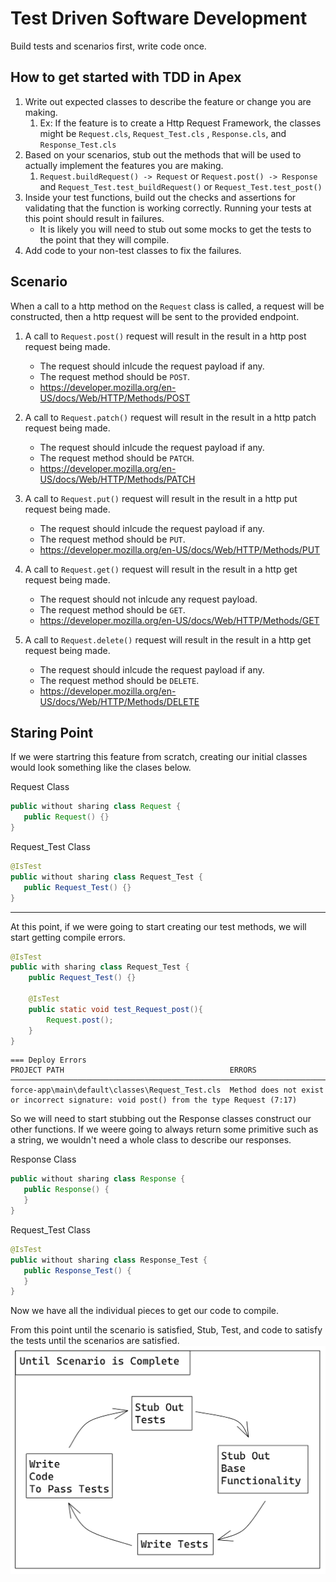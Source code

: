 # Test Driven Software Development

Build tests and scenarios first, write code once. 

## How to get started with TDD in Apex

1. Write out expected classes to describe the feature or change you are making.
   1. Ex: If the feature is to create a Http Request Framework, the classes might be `Request.cls`, `Request_Test.cls` , `Response.cls`, and  `Response_Test.cls` 
2. Based on your scenarios, stub out the methods that will be used to actually implement the features you are making. 
   1.  `Request.buildRequest() -> Request` or `Request.post() -> Response` and `Request_Test.test_buildRequest()` or `Request_Test.test_post()`
3. Inside your test functions, build out the checks and assertions for validating that the function is working correctly. Running your tests at this point should result in failures.
   - It is likely you will need to stub out some mocks to get the tests to the point that they will compile. 
4. Add code to your non-test classes to fix the failures. 

## Scenario

When a call to a http method on the `Request` class is called, a request will be constructed, then a http request will be sent to the provided endpoint. 
1. A call to `Request.post()` request will result in the result in a http post request being made.
   - The request should inlcude the request payload if any.
   - The request method should be `POST`.
   - https://developer.mozilla.org/en-US/docs/Web/HTTP/Methods/POST
  
2. A call to `Request.patch()` request will result in the result in a http patch request being made.
   - The request should inlcude the request payload if any.
   - The request method should be `PATCH`. 
   - https://developer.mozilla.org/en-US/docs/Web/HTTP/Methods/PATCH

3. A call to `Request.put()` request will result in the result in a http put request being made.
   - The request should inlcude the request payload if any.
   - The request method should be `PUT`. 
   - https://developer.mozilla.org/en-US/docs/Web/HTTP/Methods/PUT

4. A call to `Request.get()` request will result in the result in a http get request being made.
   - The request should not inlcude any request payload.
   - The request method should be `GET`. 
   - https://developer.mozilla.org/en-US/docs/Web/HTTP/Methods/GET
  
5. A call to `Request.delete()` request will result in the result in a http get request being made.
   - The request should inlcude the request payload if any.
   - The request method should be `DELETE`.
   - https://developer.mozilla.org/en-US/docs/Web/HTTP/Methods/DELETE


## Staring Point

If we were startring this feature from scratch, creating our initial classes would look something like the clases below.

Request Class
```java
public without sharing class Request {
   public Request() {}
}
```


Request_Test Class
```java
@IsTest
public without sharing class Request_Test {
   public Request_Test() {}
}
```

-------------------

At this point, if we were going to start creating our test methods, we will start getting compile errors. 

```java
@IsTest
public with sharing class Request_Test {
    public Request_Test() {}

    @IsTest
    public static void test_Request_post(){
        Request.post();
    }
}
```

```shell
=== Deploy Errors
PROJECT PATH                                     ERRORS                                                                                
──────────────────────────────────────────────────────────────────────────────────────
force-app\main\default\classes\Request_Test.cls  Method does not exist or incorrect signature: void post() from the type Request (7:17)
```

So we will need to start stubbing out the Response classes construct our other functions. If we weere going to always return some primitive such as a string, we wouldn't need a whole class to describe our responses. 

Response Class
```java
public without sharing class Response {
   public Response() {
   }
}
```


Request_Test Class
```java
@IsTest
public without sharing class Response_Test {
   public Response_Test() {
   }
}
```

Now we have all the individual pieces to get our code to compile.

From this point until the scenario is satisfied, Stub, Test, and code to satisfy the tests until the scenarios are satisfied. 
![](docs\src\testing_loop.png)

